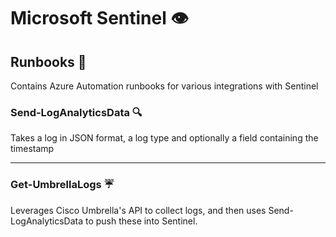 # Microsoft Sentinel 👁
## Runbooks 🧾
Contains Azure Automation runbooks for various integrations with Sentinel


### Send-LogAnalyticsData 🔍
Takes a log in JSON format, a log type and optionally a field containing the timestamp

---

### Get-UmbrellaLogs ☔
Leverages Cisco Umbrella's API to collect logs, and then uses Send-LogAnalyticsData to push these into Sentinel.